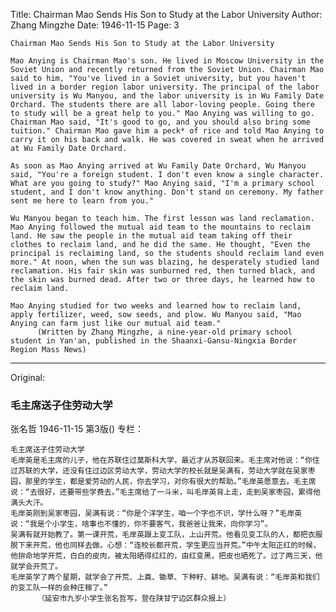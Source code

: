 Title: Chairman Mao Sends His Son to Study at the Labor University
Author: Zhang Mingzhe
Date: 1946-11-15
Page: 3

    Chairman Mao Sends His Son to Study at the Labor University

    Mao Anying is Chairman Mao's son. He lived in Moscow University in the Soviet Union and recently returned from the Soviet Union. Chairman Mao said to him, "You've lived in a Soviet university, but you haven't lived in a border region labor university. The principal of the labor university is Wu Manyou, and the labor university is in Wu Family Date Orchard. The students there are all labor-loving people. Going there to study will be a great help to you." Mao Anying was willing to go. Chairman Mao said, "It's good to go, and you should also bring some tuition." Chairman Mao gave him a peck* of rice and told Mao Anying to carry it on his back and walk. He was covered in sweat when he arrived at Wu Family Date Orchard.

    As soon as Mao Anying arrived at Wu Family Date Orchard, Wu Manyou said, "You're a foreign student. I don't even know a single character. What are you going to study?" Mao Anying said, "I'm a primary school student, and I don't know anything. Don't stand on ceremony. My father sent me here to learn from you."

    Wu Manyou began to teach him. The first lesson was land reclamation. Mao Anying followed the mutual aid team to the mountains to reclaim land. He saw the people in the mutual aid team taking off their clothes to reclaim land, and he did the same. He thought, "Even the principal is reclaiming land, so the students should reclaim land even more." At noon, when the sun was blazing, he desperately studied land reclamation. His fair skin was sunburned red, then turned black, and the skin was burned dead. After two or three days, he learned how to reclaim land.

    Mao Anying studied for two weeks and learned how to reclaim land, apply fertilizer, weed, sow seeds, and plow. Wu Manyou said, "Mao Anying can farm just like our mutual aid team."
          (Written by Zhang Mingzhe, a nine-year-old primary school student in Yan'an, published in the Shaanxi-Gansu-Ningxia Border Region Mass News)



<hr /> 

Original: 


### 毛主席送子住劳动大学
张名哲
1946-11-15
第3版()
专栏：

    毛主席送子住劳动大学
    毛岸英是毛主席的儿子，他在苏联住过莫斯科大学，最近才从苏联回来。毛主席对他说：“你住过苏联的大学，还没有住过边区劳动大学，劳动大学的校长就是吴满有，劳动大学就在吴家枣园，那里的学生，都是爱劳动的人民，你去学习，对你有很大的帮助。”毛岸英愿意去。毛主席说：“去很好，还要带些学费去。”毛主席给了一斗米，叫毛岸英背上走，走到吴家枣园，累得他满头大汗。
    毛岸英刚到吴家枣园，吴满有说：“你是个洋学生，咱一个字也不识，学什么呀？”毛岸英说：“我是个小学生，啥事也不懂的，你不要客气，我爸爸让我来，向你学习”。
    吴满有就开始教了。第一课开荒，毛岸英跟上变工队，上山开荒。他看见变工队的人，都把衣服脱下来开荒，他也同样去做。心想：“连校长都开荒，学生更应当开荒。”中午太阳正红的时候，他拚命地学开荒，白白的皮肉，被太阳晒得红红的，由红变黑，把皮也晒死了。过了两三天，他就学会开荒了。
    毛岸英学了两个星期，就学会了开荒、上粪、锄草、下种籽、耕地。吴满有说：“毛岸英和我们的变工队一样的会种庄稼了。”
          （延安市九岁小学生张名哲写，登在陕甘宁边区群众报上）
